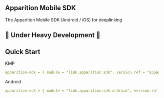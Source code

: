 ## Apparition Mobile SDK

The Apparition Mobile SDK (Android / iOS) for deeplinking


## 🚧 Under Heavy Development 🚧

## Quick Start
KMP
```yaml
apparition-sdk = { module = "link.apparition:sdk", version.ref = "apparitionSdk" }
```

Android

```yaml
apparition-sdk = { module = "link.apparition:sdk-android", version.ref = "apparitionSdk" }
```